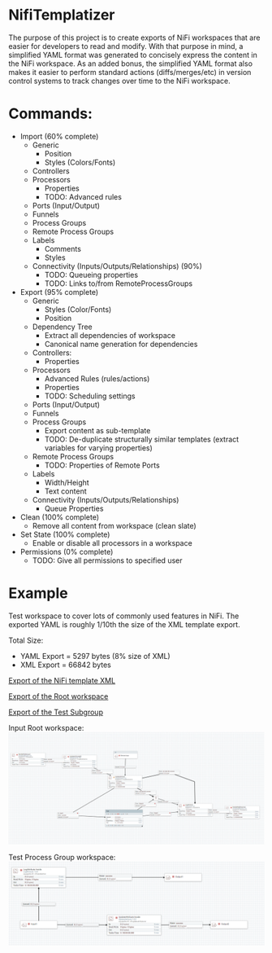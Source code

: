 # NifiTemplatizer
The purpose of this project is to create exports of NiFi workspaces that are easier for developers to read and modify. With that purpose in mind, a simplified YAML format was generated to concisely express the content in the NiFi workspace. As an added bonus, the simplified YAML format also makes it easier to perform standard actions (diffs/merges/etc) in version control systems to track changes over time to the NiFi workspace.

# Commands:
* Import (60% complete)
  - Generic
    - Position
    - Styles (Colors/Fonts)
  - Controllers
  - Processors
    - Properties
    - TODO: Advanced rules
  - Ports (Input/Output)
  - Funnels
  - Process Groups
  - Remote Process Groups
  - Labels
    - Comments
    - Styles
  - Connectivity (Inputs/Outputs/Relationships) (90%)
    - TODO: Queueing properties
    - TODO: Links to/from RemoteProcessGroups
* Export (95% complete)
  - Generic
    - Styles (Color/Fonts)
    - Position
  - Dependency Tree
    - Extract all dependencies of workspace
    - Canonical name generation for dependencies
  - Controllers:
    - Properties
  - Processors
    - Advanced Rules (rules/actions)
    - Properties
    - TODO: Scheduling settings
  - Ports (Input/Output)
  - Funnels
  - Process Groups
    - Export content as sub-template
    - TODO: De-duplicate structurally similar templates (extract variables for varying properties)
  - Remote Process Groups
    - TODO: Properties of Remote Ports
  - Labels
    - Width/Height
    - Text content
  - Connectivity (Inputs/Outputs/Relationships)
    - Queue Properties
* Clean (100% complete)
  - Remove all content from workspace (clean slate)
* Set State (100% complete)
  - Enable or disable all processors in a workspace
* Permissions (0% complete)
  - TODO: Give all permissions to specified user

# Example
Test workspace to cover lots of commonly used features in NiFi. The exported YAML is roughly 1/10th the size of the XML template export.

Total Size: 
- YAML Export = 5297 bytes (8% size of XML)
- XML  Export = 66842 bytes

[Export of the NiFi template XML](https://github.com/profour/NifiTemplatizer/blob/master/examples/simple/Simple_Example.xml)

[Export of the Root workspace](https://github.com/profour/NifiTemplatizer/blob/master/examples/simple/root.yaml)

[Export of the Test Subgroup](https://github.com/profour/NifiTemplatizer/blob/master/examples/simple/bbfb5e15-016c-1000-24e9-c7827e34b838.yaml)


Input Root workspace:
![](examples/simple/root.png)

Test Process Group workspace:
![](examples/simple/subprocessgroup.png)

